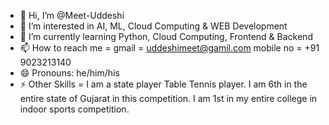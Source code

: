 - 👋 Hi, I’m @Meet-Uddeshi
- 👀 I’m interested in AI, ML, Cloud Computing & WEB Development
- 🌱 I’m currently learning Python, Cloud Computing, Frontend & Backend
- 📫 How to reach me = gmail = uddeshimeet@gamil.com
                       mobile no = +91 9023213140
- 😄 Pronouns: he/him/his
- ⚡ Other Skills = I am a state player Table Tennis player. I am 6th in the entire state of Gujarat in this competition. I am 1st in my entire college in indoor sports competition. 


